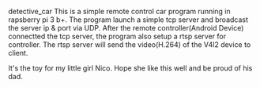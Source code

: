 detective_car
This is a simple remote control car program running in rapsberry pi 3 b+.
The program launch a simple tcp server and broadcast the server ip & port via UDP.
After the remote controller(Android Device) connectted the tcp server, the program also setup a rtsp server for controller.
The rtsp server will send the video(H.264) of the V4l2 device to client.

It's the toy for my little girl Nico.
Hope she like this well and be proud of his dad.

